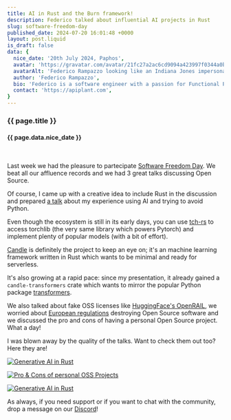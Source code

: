 ```yaml
---
title: AI in Rust and the Burn framework!
description: Federico talked about influential AI projects in Rust
slug: software-freedom-day
published_date: 2024-07-20 16:01:48 +0000
layout: post.liquid
is_draft: false
data: {
  nice_date: '20th July 2024, Paphos',
  avatar: 'https://gravatar.com/avatar/21fc27a2ac6cd9094a423997f0344a0b?s=256',
  avatarAlt: 'Federico Rampazzo looking like an Indiana Jones impersonator',
  author: 'Federico Rampazzo',
  bio: 'Federico is a software engineer with a passion for Functional Programming, Category Theory and Strongly Typed languages.',
  contact: 'https://apiplant.com',
}
---
```


<hgroup>

### {{ page.title }}

#### {{ page.data.nice_date }}

</hgroup>

&nbsp;

Last week we had the pleasure to partecipate [Software Freedom Day](https://wiki.softwarefreedomday.org/2023/Cyprus/Paphos/CDC). We beat all our affluence records and we had 3 great talks discussing Open Source.

Of course, I came up with a creative idea to include Rust in the discussion and prepared [a talk](https://cyprusrust.github.io/generative-ai-slides) about my experience using AI and trying to avoid Python.

Even though the ecosystem is still in its early days, you can use [tch-rs](https://github.com/LaurentMazare/tch-rs) to access torchlib (the very same library which powers Pytorch) and implement plenty of popular models (with a bit of effort).

[Candle](https://github.com/huggingface/candle) is definitely the project to keep an eye on; it's an machine learning framework written in Rust which wants to be minimal and ready for serverless.

It's also growing at a rapid pace: since my presentation, it already gained a `candle-transformers` crate which wants to mirror the popular Python package [transformers](https://github.com/huggingface/transformers).

We also talked about fake OSS licenses like [HuggingFace's OpenRAIL](https://huggingface.co/blog/open_rail), we worried about [European regulations](https://digital-strategy.ec.europa.eu/en/policies/cyber-resilience-act) destroying Open Source software and we discussed the pro and cons of having a personal Open Source project. What a day!

I was blown away by the quality of the talks.
Want to check them out too? Here they are!

[![Generative AI in Rust](http://i3.ytimg.com/vi/m-2-0a1W2kc/hqdefault.jpg)](https://www.youtube.com/watch?v=m-2-0a1W2kc&list=PLmam5HsEG8IhuTli5mf93Wwb6ijYsayA7)

[![Pro & Cons of personal OSS Projects](http://i3.ytimg.com/vi/LCFX4XaUAAU/hqdefault.jpg)](https://www.youtube.com/watch?v=LCFX4XaUAAU&list=PLmam5HsEG8IhuTli5mf93Wwb6ijYsayA7&index=2)

[![Generative AI in Rust](http://i3.ytimg.com/vi/gZYtEGBp1VA/hqdefault.jpg)](https://www.youtube.com/watch?v=gZYtEGBp1VA&list=PLmam5HsEG8IhuTli5mf93Wwb6ijYsayA7&index=3)

As always, if you need support or if you want to chat with the community, drop a message on our [Discord](https://discord.gg/3xKSyZM4mB)!
